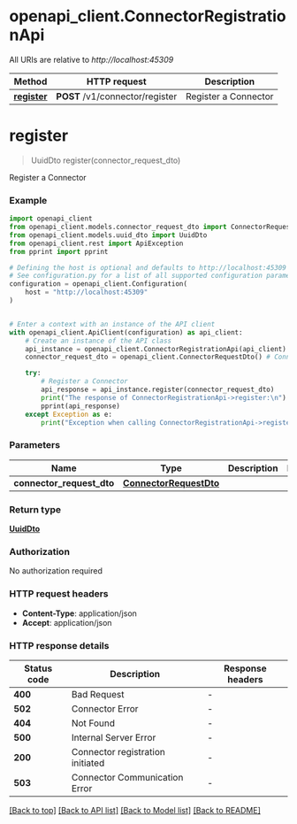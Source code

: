 # openapi_client.ConnectorRegistrationApi

All URIs are relative to *http://localhost:45309*

Method | HTTP request | Description
------------- | ------------- | -------------
[**register**](ConnectorRegistrationApi.md#register) | **POST** /v1/connector/register | Register a Connector


# **register**
> UuidDto register(connector_request_dto)

Register a Connector

### Example


```python
import openapi_client
from openapi_client.models.connector_request_dto import ConnectorRequestDto
from openapi_client.models.uuid_dto import UuidDto
from openapi_client.rest import ApiException
from pprint import pprint

# Defining the host is optional and defaults to http://localhost:45309
# See configuration.py for a list of all supported configuration parameters.
configuration = openapi_client.Configuration(
    host = "http://localhost:45309"
)


# Enter a context with an instance of the API client
with openapi_client.ApiClient(configuration) as api_client:
    # Create an instance of the API class
    api_instance = openapi_client.ConnectorRegistrationApi(api_client)
    connector_request_dto = openapi_client.ConnectorRequestDto() # ConnectorRequestDto | 

    try:
        # Register a Connector
        api_response = api_instance.register(connector_request_dto)
        print("The response of ConnectorRegistrationApi->register:\n")
        pprint(api_response)
    except Exception as e:
        print("Exception when calling ConnectorRegistrationApi->register: %s\n" % e)
```



### Parameters


Name | Type | Description  | Notes
------------- | ------------- | ------------- | -------------
 **connector_request_dto** | [**ConnectorRequestDto**](ConnectorRequestDto.md)|  | 

### Return type

[**UuidDto**](UuidDto.md)

### Authorization

No authorization required

### HTTP request headers

 - **Content-Type**: application/json
 - **Accept**: application/json

### HTTP response details

| Status code | Description | Response headers |
|-------------|-------------|------------------|
**400** | Bad Request |  -  |
**502** | Connector Error |  -  |
**404** | Not Found |  -  |
**500** | Internal Server Error |  -  |
**200** | Connector registration initiated |  -  |
**503** | Connector Communication Error |  -  |

[[Back to top]](#) [[Back to API list]](../README.md#documentation-for-api-endpoints) [[Back to Model list]](../README.md#documentation-for-models) [[Back to README]](../README.md)

